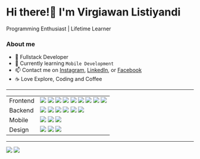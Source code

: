 # Hi there!👋 I'm Virgiawan Listiyandi

Programming Enthusiast | Lifetime Learner

### About me

- 🚀 Fullstack Developer
- 🌱 Currently learning `Mobile Development`
- 📫 Contact me on <a href="https://www.instagram.com/virgiawan.ly">Instagram</a>, <a href="https://www.linkedin.com/in/virgiawanly/">LinkedIn</a>, or <a href="https://www.facebook.com/virgiawanly">Facebook</a>
- ☕ Love Explore, Coding and Coffee

<hr>

<table>
  <tr>
    <td>Frontend</td>
    <td>
      <img src="https://img.shields.io/badge/JavaScript-F7DF1E?style=flat&logo=javascript&logoColor=black">
      <img src="https://img.shields.io/badge/TypeScript-007ACC?style=flat&logo=typescript&logoColor=white">
      <img src="https://img.shields.io/badge/React-20232A?style=flat&logo=react&logoColor=61DAFB">
      <img src="https://img.shields.io/badge/Vue-43853D.svg?style=flat&logo=vuedotjs&logoColor=white">
      <img src="https://img.shields.io/badge/Vite-646CFF.svg?style=flat&logo=Vite&logoColor=white">
      <img src="https://img.shields.io/badge/Astro-E34F26?style=flat&logo=astro&logoColor=white">
      <img src="https://img.shields.io/badge/jQuery-0769AD?style=flat&logo=jquery&logoColor=white">
      <img src="https://img.shields.io/badge/Bootstrap-563D7C?style=flat&logo=bootstrap&logoColor=white">
      <img src="https://img.shields.io/badge/Tailwind_CSS-38B2AC?style=flat&logo=tailwind-css&logoColor=white">
    </td>
  </tr>
  <tr>
    <td>Backend</td>
    <td>
      <img src="https://img.shields.io/badge/PHP-777BB4?style=flat&logo=php&logoColor=white">
      <img src="https://img.shields.io/badge/Laravel-FF2D20?style=flat&logo=laravel&logoColor=white">
      <img src="https://img.shields.io/badge/Express.js-121011?style=flat&logo=Express&logoColor=white">
      <img src="https://img.shields.io/badge/Nest.js-D9224C?style=flat&logo=nestjs&logoColor=white">
      <img src="https://img.shields.io/badge/MySQL-00ADD8?style=flat&logo=mysql&logoColor=white">
      <img src="https://img.shields.io/badge/MongoDB-4EA94B?style=flat&logo=mongodb&logoColor=white">
    </td>
  </tr>
  <tr>
    <td>Mobile</td>
    <td>
      <img src="https://img.shields.io/badge/Flutter-02569B?style=flat&logo=flutter&logoColor=white">
      <img src="https://img.shields.io/badge/React_Native-0095D5?style=flat&logo=react&logoColor=white">
      <img src="https://img.shields.io/badge/Kotlin-663399?&style=flat&logo=kotlin&logoColor=white">
    </td>
  </tr>
  <tr>
    <td>Design</td>
    <td>
      <img src="https://img.shields.io/badge/Figma-F24E1E?style=flat&logo=figma&logoColor=white">
      <img src="https://img.shields.io/badge/Photoshop-31A8FF?style=flat&logo=Adobe%20Photoshop&logoColor=black">
      <img src="https://img.shields.io/badge/Illustrator-FF9A00?style=flat&logo=adobe%20illustrator&logoColor=white">
    </td>
  </tr>
</table>

<hr>

<img src="https://github-readme-stats.vercel.app/api/top-langs/?username=virgiawanly&layout=compact&theme=radical">

<img src="https://github-readme-stats.vercel.app/api/wakatime?username=virgiawanly&theme=radical">
